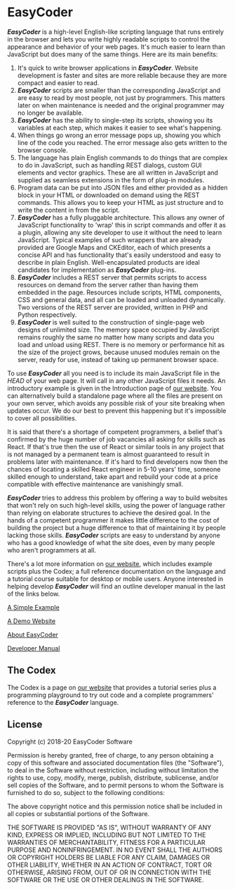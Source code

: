 # EasyCoder #

**_EasyCoder_** is a high-level English-like scripting language that runs entirely in the browser and lets you write highly readable scripts to control the appearance and behavior of your web pages. It's much easier to learn than JavaScript but does many of the same things. Here are its main benefits:

 1. It's quick to write browser applications in **_EasyCoder_**. Website development is faster and sites are more reliable because they are more compact and easier to read.
 1. **_EasyCoder_** scripts are smaller than the corresponding JavaScript and are easy to read by most people, not just by programmers. This matters later on when maintenance is needed and the original programmer may no longer be available.
  1. **_EasyCoder_** has the ability to single-step its scripts, showing you its variables at each step, which makes it easier to see what's happening.
 1. When things go wrong an error message pops up, showing you which line of the code you reached. The error message also gets written to the browser console.
 1. The language has plain English commands to do things that are complex to do in JavaScript, such as handling REST dialogs, custom GUI elements and vector graphics. These are all written in JavaScript and supplied as seamless extensions in the form of plug-in modules.
 1. Program data can be put into JSON files and either provided as a hidden block in your HTML or downloaded on demand using the REST commands. This allows you to keep your HTML as just structure and to write the content in from the script.
 1. **_EasyCoder_** has a fully pluggable architecture. This allows any owner of JavaScript functionality to 'wrap' this in script commands and offer it as a plugin, allowing any site developer to use it without the need to learn JavaScript. Typical examples of such wrappers that are already provided are Google Maps and CKEditor, each of which presents a concise API and has functionality that's easily understood and easy to describe in plain English. Well-encapsulated products are ideal candidates for implementation as **_EasyCoder_** plug-ins.
 1. **_EasyCoder_** includes a REST server that permits scripts to access resources on demand from the server rather than having them embedded in the page. Resources include scripts, HTML components, CSS and general data, and all can be loaded and unloaded dynamically. Two versions of the REST server are provided, written in PHP and Python respectively.
 1. **_EasyCoder_** is well suited to the construction of single-page web designs of unlimited size. The memory space occupied by JavaScript remains roughly the same no matter how many scripts and data you load and unload using REST. There is no memory or performance hit as the size of the project grows, because unused modules remain on the server, ready for use, instead of taking up permanent browser space.

To use **_EasyCoder_** all you need is to include its main JavaScript file in the _HEAD_ of your web page. It will call in any other JavaScript files it needs. An introductory example is given in the Introduction page of [our website](https://easycoder.github.io). You can alternatively build a standalone page where all the files are present on your own server, which avoids any possible risk of your site breaking when updates occur. We do our best to prevent this happening but it's impossible to cover all possibilities.

It is said that there's a shortage of competent programmers, a belief that's confirmed by the huge number of job vacancies all asking for skills such as React. If that's true then the use of React or similar tools in any project that is not managed by a permanent team is almost guaranteed to result in problems later with maintenance. If it's hard to find developers now then the chances of locating a skilled React engineer in 5-10 years' time, someone skilled enough to understand, take apart and rebuild your code at a price compatible with effective maintenance are vanishingly small.

**_EasyCoder_** tries to address this problem by offering a way to build websites that won't rely on such high-level skills, using the power of language rather than relying on elaborate structures to achieve the desired goal. In the hands of a competent programmer it makes little difference to the cost of building the project but a huge difference to that of maintaining it by people lacking those skills. **_EasyCoder_** scripts are easy to understand by anyone who has a good knowledge of what the site does, even by many people who aren't programmers at all.

There's a lot more information on [our website](https://easycoder.github.io), which includes example scripts plus the Codex; a full reference documentation on the language and a tutorial course suitable for desktop or mobile users. Anyone interested in helping develop **_EasyCoder_** will find an outline developer manual in the last of the links below.

[A Simple Example](Example.md)

[A Demo Website](DemoWebsite.md)

[About EasyCoder](AboutEasyCoder.md)

[Developer Manual](developer/README.md)

## The Codex ##

The Codex is a page on [our website](https://easycoder.github.io) that provides a tutorial series plus a programming playground to try out code and a complete programmers' reference to the **_EasyCoder_** language.

## License ##

Copyright (c) 2018-20 EasyCoder Software

Permission is hereby granted, free of charge, to any person obtaining a copy of this software and associated documentation files (the "Software"), to deal in the Software without restriction, including without limitation the rights to use, copy, modify, merge, publish, distribute, sublicense, and/or sell copies of the Software, and to permit persons to whom the Software is furnished to do so, subject to the following conditions:

The above copyright notice and this permission notice shall be included in all copies or substantial portions of the Software.

THE SOFTWARE IS PROVIDED "AS IS", WITHOUT WARRANTY OF ANY KIND, EXPRESS OR IMPLIED, INCLUDING BUT NOT LIMITED TO THE WARRANTIES OF MERCHANTABILITY, FITNESS FOR A PARTICULAR PURPOSE AND NONINFRINGEMENT. IN NO EVENT SHALL THE AUTHORS OR COPYRIGHT HOLDERS BE LIABLE FOR ANY CLAIM, DAMAGES OR OTHER LIABILITY, WHETHER IN AN ACTION OF CONTRACT, TORT OR OTHERWISE, ARISING FROM, OUT OF OR IN CONNECTION WITH THE SOFTWARE OR THE USE OR OTHER DEALINGS IN THE SOFTWARE.
